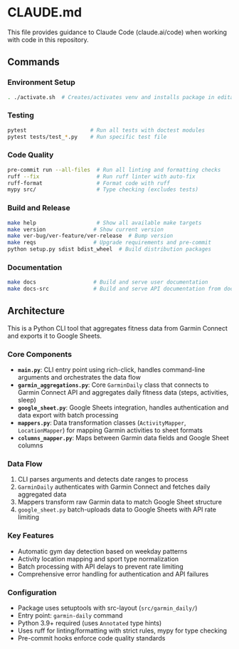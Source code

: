 # CLAUDE.md

This file provides guidance to Claude Code (claude.ai/code) when working with code in this repository.

## Commands

### Environment Setup
```bash
. ./activate.sh  # Creates/activates venv and installs package in editable mode
```

### Testing
```bash
pytest                    # Run all tests with doctest modules
pytest tests/test_*.py    # Run specific test file
```

### Code Quality
```bash
pre-commit run --all-files  # Run all linting and formatting checks
ruff --fix                  # Run ruff linter with auto-fix
ruff-format                 # Format code with ruff
mypy src/                   # Type checking (excludes tests)
```

### Build and Release
```bash
make help                   # Show all available make targets
make version               # Show current version
make ver-bug/ver-feature/ver-release  # Bump version
make reqs                  # Upgrade requirements and pre-commit
python setup.py sdist bdist_wheel  # Build distribution packages
```

### Documentation
```bash
make docs                  # Build and serve user documentation
make docs-src              # Build and serve API documentation from docstrings
```

## Architecture

This is a Python CLI tool that aggregates fitness data from Garmin Connect and exports it to Google Sheets.

### Core Components

- **`main.py`**: CLI entry point using rich-click, handles command-line arguments and orchestrates the data flow
- **`garmin_aggregations.py`**: Core `GarminDaily` class that connects to Garmin Connect API and aggregates daily fitness data (steps, activities, sleep)
- **`google_sheet.py`**: Google Sheets integration, handles authentication and data export with batch processing
- **`mappers.py`**: Data transformation classes (`ActivityMapper`, `LocationMapper`) for mapping Garmin activities to sheet formats
- **`columns_mapper.py`**: Maps between Garmin data fields and Google Sheet columns

### Data Flow
1. CLI parses arguments and detects date ranges to process
2. `GarminDaily` authenticates with Garmin Connect and fetches daily aggregated data
3. Mappers transform raw Garmin data to match Google Sheet structure
4. `google_sheet.py` batch-uploads data to Google Sheets with API rate limiting

### Key Features
- Automatic gym day detection based on weekday patterns
- Activity location mapping and sport type normalization
- Batch processing with API delays to prevent rate limiting
- Comprehensive error handling for authentication and API failures

### Configuration
- Package uses setuptools with src-layout (`src/garmin_daily/`)
- Entry point: `garmin-daily` command
- Python 3.9+ required (uses `Annotated` type hints)
- Uses ruff for linting/formatting with strict rules, mypy for type checking
- Pre-commit hooks enforce code quality standards
